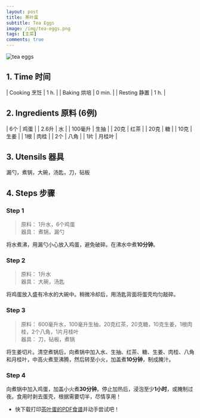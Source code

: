 ```yaml
---
layout: post
title: 茶叶蛋
subtitle: Tea Eggs
image: /img/tea-eggs.png
tags: [主菜]
comments: true
---
```


![tea eggs](https://uraplutonium.github.io/open-recipe/img/tea-eggs.png)

## 1. Time 时间

| Cooking 烹饪 | 1 h.   |
| Baking 烘培  | 0 min. |
| Resting 静置 | 1 h.   |

## 2. Ingredients 原料 (6例)

| 6个     | 鸡蛋   |
| 2.6升   | 水     |
| 100毫升 | 生抽   |
| 20克    | 红茶   |
| 20克    | 糖     |
| 10克    | 生姜   |
| 1根     | 肉桂   |
| 2个     | 八角   |
| 1片     | 月桂叶 |

## 3. Utensils 器具

漏勺，煮锅，大碗，汤匙，刀，砧板

## 4. Steps 步骤

### Step 1
> 原料： 1升水，6个鸡蛋  
> 器具： 煮锅，漏勺

将水煮沸，用漏勺小心放入鸡蛋，避免破碎。在沸水中煮**10分钟**。

### Step 2
> 原料： 1升水  
> 器具： 大碗，汤匙

将鸡蛋放入盛有冷水的大碗中。稍微冷却后，用汤匙背面将蛋壳均匀敲碎。

### Step 3
> 原料： 600毫升水，100毫升生抽，20克红茶，20克糖，10克生姜，1根肉桂，2个八角，1片月桂叶  
> 器具： 刀，砧板，煮锅

将生姜切片。清空煮锅后，向煮锅中加入水、生抽、红茶、糖、生姜、肉桂、八角和月桂叶，中高火煮至沸腾，然后转至小火，加盖煮**10分钟**，制成腌汁。

### Step 4
向煮锅中加入鸡蛋，加盖小火煮**30分钟**。停止加热后，浸泡至少**1小时**，或腌制过夜。食用时剥去蛋壳，根据需要切半，尽情享用！

- 快下载打印[茶叶蛋的PDF食谱](https://uraplutonium.github.io/open-recipe/pdf/Tea.Eggs.茶叶蛋.pdf)并动手尝试吧！
